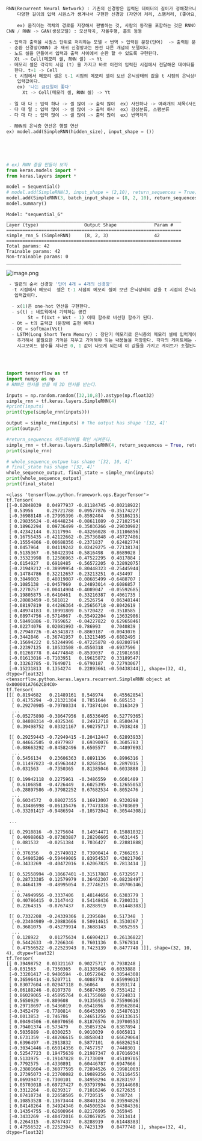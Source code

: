```python
RNN(Recurrent Neural Network) : 기존의 신경망은 입력된 데이터의 길이가 정해졌으나
    다양한 길이의 입력 시퀀스가 생겨나서 구현한 신경망 (자연어 처리, 스팸처리, (좋아요, 싫어요), 번역시스템)
    
    ex) 움직이는 객체의 경로를 저장해서 판별하는 것, 사람의 동작을 포함하는 것은 RNN이 가진다
CNN / RNN -> GAN(생성모델) : 모션작곡, 자율주행, 홈트 등등
        
 - 입력과 출력을 시퀀스 단위로 처리하는 모델 < 번역 > 입력된 문장(단어)  -> 출력된 문장(단어)
 - 순환 신경망(RNN) 과 재귀 신경망과는 완전 다른 개념의 모델이다.
 - 노드 셀을 만들어서 입력과 출력 사이에서 순환 할 수 있도록 구현된다.
   Xt -> Cell(메모리 샐, RNN 셀) -> Yt
 - 메모리 셀은 각각의 시점 (t) 을 가지고 바로 이전의 입력한 시점에서 전달해온 데이터를 가지고 재귀적인 활동을 
   한다. t+1 -> Cell
 - t 시점에서 메모리 셀은 t-1 시점의 메모리 셀이 보낸 은닉상태의 값을 t 시점의 은닉상태 계싼을 위한
    입력값이다.
    ex) '나는 금요일이 좋다'
      Xt -> Cell(메모리 셀, RNN 셀) -> Yt
    
 - 일 대 다 : 입력 하나 -> 셀 많이 -> 출력 많이  ex) 사진하나 -> 여러개의 제목(사진 제목이 단어 시퀀스 출력) -> 
 - 다 대 일 : 입력 많이 -> 셀 많이 -> 출력 하나  ex) 감성분류, 스팸분류
 - 다 대 다 : 입력 많이 -> 셀 많이 -> 출력 많이  ex) 번역처리 
 
 - RNN의 은닉층 연산은 행렬 연산
ex) model.add(SinpleRNN(hidden_size), input_shape = ())

    
    
    
```


```python
# ex) RNN 층을 만들어 보자
from keras.models import *
from keras.layers import *

model = Sequential()
# model.add(SimpleRNN(3, input_shape = (2,10), return_sequences = True)) #(None, 2, 3)
model.add(SimpleRNN(3, batch_input_shape = (8, 2, 10), return_sequences = True)) #(8, 2, 3)
model.summary()


```

    Model: "sequential_6"
    _________________________________________________________________
    Layer (type)                 Output Shape              Param #   
    =================================================================
    simple_rnn_5 (SimpleRNN)     (8, 2, 3)                 42        
    =================================================================
    Total params: 42
    Trainable params: 42
    Non-trainable params: 0
    _________________________________________________________________
    

![image.png](attachment:image.png)


```python
 - 일련의 순서 신경망 '단어 4개 = 4개의 신경망'
  -t 시점에서 메모리  셀은 t-1 시점의 메모리 셀이 보낸 은닉상태의 값을 t 시점의 은닉상태 계산을 위한
   입력값이다.
    
  - x(1)은 one-hot 연산을 구현한다.
  - s(t) : 네트웍에서 기억하는 공간
        St = f(Uxt + Wst - 1) 이때 함수로 비선형 함수가 된다.
  - Ot = t의 출력값 (문장에 출현 예측)  
  - Ot = softmax(Vst)  
  - LSTM(Long Short Term Memory) : 장단기 메모리로 은닉층의 메모리 셀에 입력게이트, 소멸 게이트, 출력게이트를
    추가해서 불필요한 기억은 지우고 기억해야 되는 내용들을 저장한다. 각각의 게이트에는 시그모이드 함수가 존재한다.
    시그모이드 함수를 지나면 0, 1 값이 나오게 되는데 이 값들을 가지고 게이트가 조절된다.
    
    
    
```


```python
import tensorflow as tf
import numpy as np
# RNN은 텐서를 받을 때 3D 텐서를 받는다.

inputs = np.random.random([32,10,8]).astype(np.float32)
simple_rnn = tf.keras.layers.SimpleRNN(4)
#print(inputs)
print(type(simple_rnn(inputs)))

output = simple_rnn(inputs) # The output has shape '[32, 4]' 
print(output)

#return_sequences 히든레이어를 확인 시켜준다.
simple_rnn = tf.keras.layers.SimpleRNN(4, return_sequences = True, return_state = True)
print(simple_rnn)

# whole_sequence_outpue has shape '[32, 10, 4]'
# final_state has shape '[32, 4]'
whole_sequence_output, final_state = simple_rnn(inputs)
print(whole_sequence_output)
print(final_state)

```

    <class 'tensorflow.python.framework.ops.EagerTensor'>
    tf.Tensor(
    [[-0.02848039  0.04977937 -0.81184745 -0.00218922]
     [ 0.53956     0.29721788  0.09577876 -0.35174227]
     [-0.36988148 -0.27995396 -0.8592404   0.58186215]
     [ 0.29835624 -0.46448234 -0.08611089 -0.27102754]
     [ 0.18962294  0.09736499 -0.35036266 -0.29030982]
     [-0.42342144  0.3117994  -0.43266028 -0.31106856]
     [ 0.16755435 -0.42122662 -0.25736848 -0.48727486]
     [-0.15554866 -0.00688356 -0.2371837   0.62482774]
     [ 0.0457964   0.04119242  0.02429275 -0.77138174]
     [ 0.5135367  -0.50422394 -0.5816498   0.8689028 ]
     [ 0.35323998  0.12586963 -0.47522295  0.4817884 ]
     [-0.6154927   0.6918485  -0.56572205  0.32892075]
     [-0.21949212 -0.38999954 -0.80448323 -0.25445944]
     [ 0.14784786  0.32212657 -0.23213251  0.434497  ]
     [ 0.3849803   0.48019087 -0.08685499 -0.6488707 ]
     [-0.1085138  -0.0457969   0.24893014 -0.6086857 ]
     [-0.2270757  -0.00414904 -0.4089047  -0.05592685]
     [-0.19805875 -0.6410461   0.33216387  0.4061735 ]
     [-0.20883459 -0.581812    0.2526754   0.06348144]
     [-0.08197819  0.44286364 -0.25656718 -0.8042619 ]
     [-0.48974183  0.10991809  0.5720422  -0.3518585 ]
     [ 0.08974756 -0.5714967  -0.55492204  0.13632986]
     [ 0.58491886 -0.7959652  -0.04227822  0.62965846]
     [-0.02274076  0.02081993 -0.786993    0.7040839 ]
     [ 0.27940726 -0.45341873 -0.8869187  -0.0043076 ]
     [-0.3442846  -0.36741957  0.13213405 -0.6882495 ]
     [-0.15694222  0.53244996 -0.47225878 -0.60280794]
     [-0.22397125  0.10533508 -0.4550318  -0.6937596 ]
     [ 0.01268778  0.44774848 -0.8539037   0.21981698]
     [-0.01613016 -0.7103951   0.19615872  0.33189547]
     [ 0.33263785 -0.7649071  -0.6790187   0.72793067]
     [-0.15231813  0.1354274   0.22893661 -0.50438344]], shape=(32, 4), dtype=float32)
    <tensorflow.python.keras.layers.recurrent.SimpleRNN object at 0x000001A7662CB4C0>
    tf.Tensor(
    [[[ 0.8194682   0.21489161  0.548974    0.45562854]
      [ 0.4175294  -0.21321304  0.7851644   0.685153  ]
      [ 0.29270905 -0.79780334  0.73874104  0.3163429 ]
      ...
      [-0.05275898 -0.38647956  0.85336405  0.52779365]
      [ 0.84808314 -0.4025346   0.24912718  0.8580474 ]
      [ 0.39498752  0.03321167  0.90275717  0.7938248 ]]
    
     [[ 0.29259443 -0.72949415 -0.20412447  0.62893933]
      [ 0.44662505  0.4977987   0.69390076  0.3605783 ]
      [-0.08663292 -0.84582496  0.6505577   0.44897693]
      ...
      [ 0.5456134   0.23606363  0.8891136   0.8996316 ]
      [ 0.11497823 -0.45963442  0.8268354   0.2897015 ]
      [-0.031563   -0.7350365   0.81385046  0.6033888 ]]
    
     [[ 0.19942118  0.2275961  -0.3486559   0.6601489 ]
      [ 0.6106858  -0.4726449   0.6025395  -0.12655053]
      [-0.28897586 -0.37982252  0.67682534  0.8052476 ]
      ...
      [ 0.6034572   0.08027355  0.16912007  0.9320298 ]
      [ 0.33486998 -0.06135476  0.77473336 -0.5703609 ]
      [-0.33201417 -0.9486594  -0.10572042  0.30544308]]
    
     ...
    
     [[ 0.2918816  -0.3275604   0.14054471  0.15881832]
      [ 0.40988663 -0.07303887  0.28296605  0.4631445 ]
      [ 0.081532   -0.0251384   0.7036427   0.22881888]
      ...
      [ 0.376356    0.25749812  0.73900414  0.7366265 ]
      [ 0.54905206 -0.59449005  0.83954537  0.43021706]
      [-0.3433269  -0.40472016  0.62067825  0.7813414 ]]
    
     [[ 0.52558994 -0.18667401 -0.31517887  0.6732957 ]
      [ 0.28733385  0.12579979  0.36462307 -0.08238497]
      [ 0.4464139  -0.48995054  0.27746215  0.49706146]
      ...
      [ 0.74949956 -0.3337406   0.48144656  0.6303779 ]
      [ 0.40786415  0.3147442   0.54148436  0.7200331 ]
      [ 0.2264315  -0.8767437   0.8288919   0.61448383]]
    
     [[ 0.7332208  -0.24339366  0.2395684   0.517348  ]
      [-0.23404989 -0.20883666  0.50914615  0.3530367 ]
      [ 0.3681075  -0.45279914  0.3688143   0.5052595 ]
      ...
      [ 0.128922    0.01275634  0.66904217  0.26136822]
      [ 0.5442633  -0.7266346   0.7601136   0.5767814 ]
      [ 0.47556522 -0.22523943  0.7423139   0.8477748 ]]], shape=(32, 10, 4), dtype=float32)
    tf.Tensor(
    [[ 0.39498752  0.03321167  0.90275717  0.7938248 ]
     [-0.031563   -0.7350365   0.81385046  0.6033888 ]
     [-0.33201417 -0.9486594  -0.10572042  0.30544308]
     [ 0.36596414 -0.5207711   0.4088778   0.65999013]
     [ 0.83077604 -0.02947318  0.56064     0.8393174 ]
     [-0.06188246 -0.8107378   0.56874305  0.7551412 ]
     [ 0.86029065 -0.45895764  0.41755068  0.6724831 ]
     [ 0.5650929  -0.809608    0.91356915  0.75590616]
     [ 0.29718697 -0.5436019   0.6541896   0.89562804]
     [-0.3452479  -0.7780814   0.66453093  0.15487613]
     [-0.0013853  -0.746786    0.24651256  0.69133615]
     [ 0.00494506 -0.68070656  0.81876576  0.39700553]
     [ 0.79401374 -0.573479    0.35057324  0.6387894 ]
     [ 0.5035889  -0.8300253   0.9010039   0.6065811 ]
     [ 0.6731359  -0.48206615  0.8858043   0.66629064]
     [ 0.6396497  -0.2913832   0.5877101   0.66826254]
     [-0.30341446 -0.65014356  0.7457757   0.7440301 ]
     [ 0.52547723  0.19475639  0.21987347  0.87016934]
     [ 0.5133975  -0.19147828  0.7173009   0.45189705]
     [ 0.7792575  -0.4330891   0.60446787  0.6947666 ]
     [-0.23801604 -0.36077595  0.72894526  0.19981003]
     [ 0.27395073 -0.23700082  0.19089256  0.76116455]
     [ 0.06939471 -0.7300101   0.34958294  0.8283197 ]
     [ 0.05703018 -0.69727427  0.93797994  0.39144608]
     [ 0.3312264  -0.8239317   0.71016246  0.6272635 ]
     [ 0.07410734  0.22658505  0.7720515   0.748724  ]
     [ 0.10853528 -0.13673444  0.88401234  0.39594826]
     [ 0.84148264  0.34924346  0.04500524  0.94384336]
     [ 0.14354755 -0.62600964  0.82176995  0.365945  ]
     [-0.3433269  -0.40472016  0.62067825  0.7813414 ]
     [ 0.2264315  -0.8767437   0.8288919   0.61448383]
     [ 0.47556522 -0.22523943  0.7423139   0.8477748 ]], shape=(32, 4), dtype=float32)
    


```python

```


```python

```
